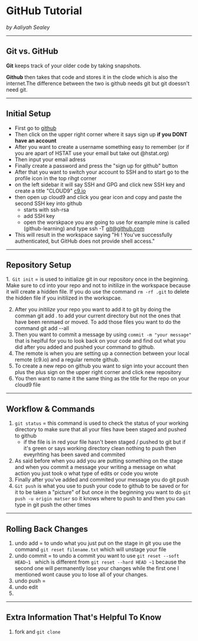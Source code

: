 # GitHub Tutorial

_by Aaliyah Sealey_

---
## Git vs. GitHub
**Git** keeps track of your older code by taking snapshots.  

**Github** then takes that code and stores it in the clode which is also the internet.The difference between the two is github needs git but git doessn't need git.


---
## Initial Setup
* First go to [github](https://github.com/)
* Then click on the upper right corner where it says sign up **if you DONT have an account**
* After you want to create a username something easy to remember (or if you are apart of HSTAT use your email but take out @hstat.org)
* Then input your email adress
* Finally create a password and press the "sign up for github" button 
* After that you want to switch your account to SSH and to start go to the profile icon in the top rihgt corner
* on the left sidebar it will say SSH and GPG and click new SSH key and create a title "CLOUD9" [c9.io](https://c9.io/login) 
* then open up cloud9 and click you gear icon and copy and paste the second SSH key into github
  * starts with ssh-rsa
  * add SSH key
  * open the worskpace you are going to use for example mine is called (github-learning) and type ssh -T git@github.com
 * This will result in the workspace saying "Hi <your username>! You've successfully authenticated, but GitHub does not provide shell access."
 


---
## Repository Setup
1.``` Git init``` = is used to initialize git in our repository once in the beginning. Make sure to cd into your repo and not to initilize in the workspace because it will create a hidden file. If you do use the command ```rm -rf .git``` to delete the hidden file if you initilized in the workspcae.  

2. After you _initilize_ your repo you want to add it to git by doing the comman git add . to add your current directory but not the ones that have been renmaed or moved. To add those files you want to do the command git add --all    
3. Then you want to commit a message by using ```commit -m "your message"``` that is heplful for you to look back on your code and find out what you did after you added and pushed your command to github.
4. The remote is when you are setting up a connection between your local remote (c9.io) and a regular remote github.
5. To create a new repo on github you want to sign into your account then plus the plus sign on the upper right corner and click new repository
6. You then want to name it the same thing as the title for the repo on your cloud9 file 


---
## Workflow & Commands
1. ```git status``` = this command is used to check the status of your working directory to make sure that all your files have been staged and pushed to github 
   * if the file is in red your file hasn't been staged / pushed to git but if it's green or says working directory clean nothing to push then eveyrhting has been saved and commited 
2.  As said before when you add you are putting something on the stage and when you commit a message your writing a message on what action you just took o what type of edits or code you wrote
3.  Finally after you've added and commited your message you do git push 
4.  ```Git push``` is what you use to push your code to github to be saved or for it to be taken a "picture" of but once in the beginning you want to do ```git push -u origin matser``` so it knows where to push to and then you can type in git push the other times


---
## Rolling Back Changes
1. undo add = to undo what you just put on the stage in git you use the command ```git reset filename.txt``` which will unstage your file 
2. undo commit = to undo a commit you want to use ```git reset --soft HEAD~1 ``` which is different from ``` git reset --hard HEAD ~1 ``` because the second one will permanently lose your changes while the first one I mentioned wont cause you to lose all of your changes.  
3. undo push =
4. undo edit 
5. 


---
## Extra Information That's Helpful To Know
1. fork and ```git clone``` 